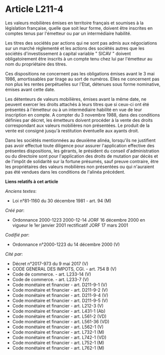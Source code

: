 # Article L211-4

Les valeurs mobilières émises en territoire français et soumises à la législation française, quelle que soit leur forme,
doivent être inscrites en comptes tenus par l'émetteur ou par un intermédiaire habilité.

Les titres des sociétés par actions qui ne sont pas admis aux négociations sur un marché réglementé et les actions des
sociétés autres que les sociétés d'investissement à capital variable " SICAV " doivent obligatoirement être inscrits à un
compte tenu chez lui par l'émetteur au nom du propriétaire des titres.

Ces dispositions ne concernent pas les obligations émises avant le 3 mai 1986, amortissables par tirage au sort de numéros.
Elles ne concernent pas non plus les rentes perpétuelles sur l'Etat, détenues sous forme nominative, émises avant cette date.

Les détenteurs de valeurs mobilières, émises avant la même date, ne peuvent exercer les droits attachés à leurs titres que si
ceux-ci ont été présentés à l'émetteur ou à un intermédiaire habilité en vue de leur inscription en compte. A compter du 3
novembre 1988, dans des conditions définies par décret, les émetteurs doivent procéder à la vente des droits correspondant
aux valeurs mobilières non présentées. Le produit de la vente est consigné jusqu'à restitution éventuelle aux ayants droit.

Dans les sociétés mentionnées au deuxième alinéa, lorsqu'ils ne justifient pas avoir effectué toute diligence pour assurer
l'application effective des présentes dispositions, les gérants, le président du conseil d'administration ou du directoire
sont pour l'application des droits de mutation par décès et de l'impôt de solidarité sur la fortune présumés, sauf preuve
contraire, être les propriétaires des valeurs mobilières non présentées ou qui n'auraient pas été vendues dans les conditions
de l'alinéa précédent.

**Liens relatifs à cet article**

_Anciens textes_:

  - Loi n°81-1160 du 30 décembre 1981 - art. 94 (M)

_Créé par_:

  - Ordonnance 2000-1223 2000-12-14 JORF 16 décembre 2000 en vigueur le 1er janvier 2001 rectificatif JORF 17 mars 2001

_Codifié par_:

  - Ordonnance n°2000-1223 du 14 décembre 2000 (V)

_Cité par_:

  - Décret n°2017-973 du 9 mai 2017 (V)
  - CODE GENERAL DES IMPOTS, CGI. - art. 754 B (V)
  - Code de commerce. - art. L233-14 (V)
  - Code de commerce. - art. L233-7 (V)
  - Code monétaire et financier - art. D211-9-1 (V)
  - Code monétaire et financier - art. D211-9-2 (V)
  - Code monétaire et financier - art. D211-9-4 (V)
  - Code monétaire et financier - art. D211-9-5 (V)
  - Code monétaire et financier - art. L212-3 (V)
  - Code monétaire et financier - art. L431-1 (Ab)
  - Code monétaire et financier - art. L561-2 (VD)
  - Code monétaire et financier - art. L561-36 (VD)
  - Code monétaire et financier - art. L562-1 (V)
  - Code monétaire et financier - art. L732-1 (M)
  - Code monétaire et financier - art. L742-1 (VD)
  - Code monétaire et financier - art. L752-1 (M)
  - Code monétaire et financier - art. L762-1 (M)
